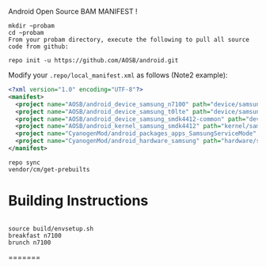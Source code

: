 Android Open Source BAM MANIFEST !

```
mkdir ~probam
cd ~probam
From your probam directory, execute the following to pull all source code from github:

repo init -u https://github.com/AOSB/android.git
```    
Modify your `.repo/local_manifest.xml` as follows (Note2 example):

```xml
<?xml version="1.0" encoding="UTF-8"?>
<manifest>
  <project name="AOSB/android_device_samsung_n7100" path="device/samsung/n7100" remote="github" />
  <project name="AOSB/android_device_samsung_t0lte" path="device/samsung/t0lte" remote="github" />  
  <project name="AOSB/android_device_samsung_smdk4412-common" path="device/samsung/smdk4412-common" remote="github" />
  <project name="AOSB/android_kernel_samsung_smdk4412" path="kernel/samsung/smdk4412" remote="github" />
  <project name="CyanogenMod/android_packages_apps_SamsungServiceMode" path="packages/apps/SamsungServiceMode" remote="github" />
  <project name="CyanogenMod/android_hardware_samsung" path="hardware/samsung" remote="github" />
</manifest>
```


```
repo sync
vendor/cm/get-prebuilts
```

Building Instructions
=======================
```

source build/envsetup.sh
breakfast n7100
brunch n7100
```
=======
